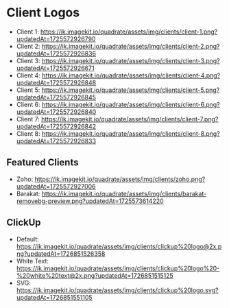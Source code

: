 # Client Logos

- Client 1: https://ik.imagekit.io/quadrate/assets/img/clients/client-1.png?updatedAt=1725572926790
- Client 2: https://ik.imagekit.io/quadrate/assets/img/clients/client-2.png?updatedAt=1725572926836
- Client 3: https://ik.imagekit.io/quadrate/assets/img/clients/client-3.png?updatedAt=1725572926671
- Client 4: https://ik.imagekit.io/quadrate/assets/img/clients/client-4.png?updatedAt=1725572926848
- Client 5: https://ik.imagekit.io/quadrate/assets/img/clients/client-5.png?updatedAt=1725572926845
- Client 6: https://ik.imagekit.io/quadrate/assets/img/clients/client-6.png?updatedAt=1725572926840
- Client 7: https://ik.imagekit.io/quadrate/assets/img/clients/client-7.png?updatedAt=1725572926842
- Client 8: https://ik.imagekit.io/quadrate/assets/img/clients/client-8.png?updatedAt=1725572926833

## Featured Clients
- Zoho: https://ik.imagekit.io/quadrate/assets/img/clients/zoho.png?updatedAt=1725572927006
- Barakat: https://ik.imagekit.io/quadrate/assets/img/clients/barakat-removebg-preview.png?updatedAt=1725573614220

## ClickUp
- Default: https://ik.imagekit.io/quadrate/assets/img/clients/clickup%20logo@2x.png?updatedAt=1726851526358
- White Text: https://ik.imagekit.io/quadrate/assets/img/clients/clickup%20logo%20-%20white%20text@2x.png?updatedAt=1726851515125
- SVG: https://ik.imagekit.io/quadrate/assets/img/clients/clickup%20logo.svg?updatedAt=1726851551105
